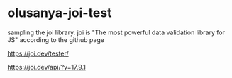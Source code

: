 # olusanya-joi-test
sampling the joi library. joi is "The most powerful data validation library for JS" according to the github page

https://joi.dev/tester/

https://joi.dev/api/?v=17.9.1
